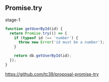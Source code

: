 ## Promise.try
stage-1

```javascript
function getUserById(id) {
  return Promise.try(() => {
    if (typeof id !== 'number') {
      throw new Error('id must be a number');
    }

    return db.getUserById(id);
  });
}
```

<a class="ref-link" href="https://github.com/tc39/proposal-promise-try" target="_blank">
  https://github.com/tc39/proposal-promise-try
</a>
